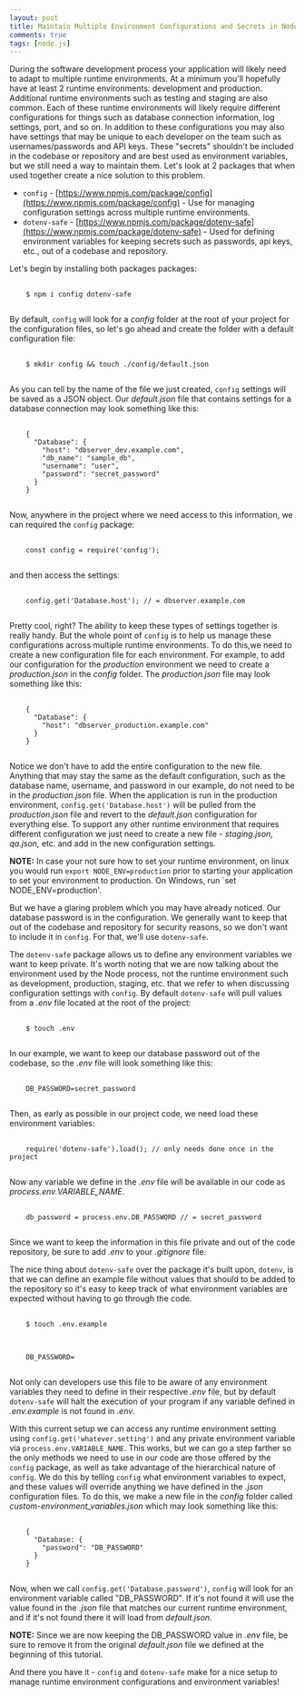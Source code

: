 ```yaml
---
layout: post
title: Maintain Multiple Environment Configurations and Secrets in Node.js Apps
comments: true
tags: [node.js]
---
```


During the software development process your application will likely need to adapt to multiple runtime environments. At a minimum you'll hopefully have at least 2 runtime environments: development and production. Additional runtime environments such as testing and staging are also common. Each of these runtime environments will likely require different configurations for things such as database connection information, log settings, port, and so on. In addition to these configurations you may also have settings that may be unique to each developer on the team such as usernames/passwords and API keys. These "secrets" shouldn't be included in the codebase or repository and are best used as environment variables, but we still need a way to maintain them. Let's look at 2 packages that when used together create a nice solution to this problem.

* `config` - [https://www.npmjs.com/package/config](https://www.npmjs.com/package/config) - Use for managing configuration settings across multiple runtime environments.
* `dotenv-safe` - [https://www.npmjs.com/package/dotenv-safe](https://www.npmjs.com/package/dotenv-safe) - Used for defining environment variables for keeping secrets such as passwords, api keys, etc., out of a codebase and repository.

Let's begin by installing both packages packages:

<pre class="prettyprint">
  <code class="language-bsh">
    $ npm i config dotenv-safe
  </code>
</pre>

By default, `config` will look for a _config_ folder at the root of your project for the configuration files, so let's go ahead and create the folder with a default configuration file:

<pre class="prettyprint">
  <code class="language-bsh">
    $ mkdir config && touch ./config/default.json
  </code>
</pre>

As you can tell by the name of the file we just created, `config` settings will be saved as a JSON object. Our _default.json_ file that contains settings for a database connection may look something like this:

<pre class="prettyprint">
  <code class="language-javascript">
    {
      "Database": {
        "host": "dbserver_dev.example.com",
        "db_name": "sample_db",
        "username": "user",
        "password": "secret_password"
      }
    }
  </code>
</pre>

Now, anywhere in the project where we need access to this information, we can required the `config` package:

<pre class="prettyprint">
  <code class="lanaguage-javascript">
    const config = require('config');
  </code>
</pre>

and then access the settings:

<pre class="prettyprint">
  <code class="language-javascript">
    config.get('Database.host'); // = dbserver.example.com
  </code>
</pre>

Pretty cool, right? The ability to keep these types of settings together is really handy. But the whole point of `config` is to help us manage these configurations across multiple runtime environments. To do this,we need to create a new configuration file for each environment. For example, to add our configuration for the _production_ environment we need to create a _production.json_ in the _config_ folder. The _production.json_ file may look something like this:

<pre class="prettyprint">
  <code class="language-javascript">
    {
      "Database": {
        "host": "dbserver_production.example.com"
      }
    }
  </code>
</pre>

Notice we don't have to add the entire configuration to the new file. Anything that may stay the same as the default configuration, such as the database name, username, and password in our example, do not need to be in the _production.json_ file. When the application is run in the production environment, `config.get('Database.host')` will be pulled from the _production.json_ file and revert to the _default.json_ configuration for everything else. To support any other runtime environment that requires different configuration we just need to create a new file  - _staging.json, qa.json,_ etc. and add in the new configuration settings.

__NOTE:__ In case your not sure how to set your runtime environment, on linux you would run `export NODE_ENV=production` prior to starting your application to set your environment to production. On Windows, run `set NODE_ENV=production'.

But we have a glaring problem which you may have already noticed. Our database password is in the configuration. We generally want to keep that out of the codebase and repository for security reasons, so we don't want to include it in `config`. For that, we'll use `dotenv-safe`.

The `dotenv-safe` package allows us to define any environment variables we want to keep private. It's worth noting that we are now talking about the environment used by the Node process, not the runtime environment such as development, production, staging, etc. that we refer to when discussing configuration settings with `config`. By default `dotenv-safe` will pull values from a _.env_ file located at the root of the project:

<pre class="prettyprint">
  <code class="language-bsh">
    $ touch .env
  </code>
</pre>

In our example, we want to keep our database password out of the codebase, so the _.env_ file will look something like this:

<pre class="prettyprint">
  <code class="language-bsh">
    DB_PASSWORD=secret_password
  </code>
</pre>

Then, as early as possible in our project code, we need load these environment variables:

<pre class="prettyprint">
  <code class="language-javascript">
    require('dotenv-safe').load(); // only needs done once in the project
  </code>
</pre>

Now any variable we define in the _.env_ file will be available in our code as _process.env.VARIABLE_NAME_.

<pre class="prettyprint">
  <code class="language-javascript">
    db_password = process.env.DB_PASSWORD // = secret_password
  </code>
</pre>

Since we want to keep the information in this file private and out of the code repository, be sure to add _.env_ to your _.gitignore_ file.

The nice thing about `dotenv-safe` over the package it's built upon, `dotenv`, is that we can define an example file without values that should to be added to the repository so it's easy to keep track of what environment variables are expected without having to go through the code.

<pre class="prettyprint">
  <code class="language-bsh">
    $ touch .env.example
  </code>
</pre>

<pre class="prettyprint">
  <code class="language-bsh">
    DB_PASSWORD=
  </code>
</pre>

Not only can developers use this file to be aware of any environment variables they need to define in their respective _.env_ file, but by default `dotenv-safe` will halt the execution of your program if any variable defined in _.env.example_ is not found in _.env_.

With this current setup we can access any runtime environment setting using `config.get('whatever.setting')` and any private environment variable via `process.env.VARIABLE_NAME`. This works, but we can go a step farther so the only methods we need to use in our code are those offered by the `config` package, as well as take advantage of the hierarchical nature of `config`. We do this by telling `config` what environment variables to expect, and these values will override anything we have defined in the _.json_ configuration files. To do this, we make a new file in the _config_ folder called _custom-environment_variables.json_ which may look something like this:

<pre class="prettyprint">
  <code class="language-javascript">
    {
      "Database: {
        "password": "DB_PASSWORD"
      }
    }
  </code>
</pre>

Now, when we call `config.get('Database.password')`, `config` will look for an environment variable called "DB_PASSWORD". If it's not found it will use the value found in the _.json_ file that matches our current runtime environment, and if it's not found there it will load from _default.json_.

__NOTE:__ Since we are now keeping the DB_PASSWORD value in _.env_ file, be sure to remove it from the original _default.json_ file we defined at the beginning of this tutorial.

And there you have it - `config` and `dotenv-safe` make for a nice setup to manage runtime environment configurations and environment variables!



